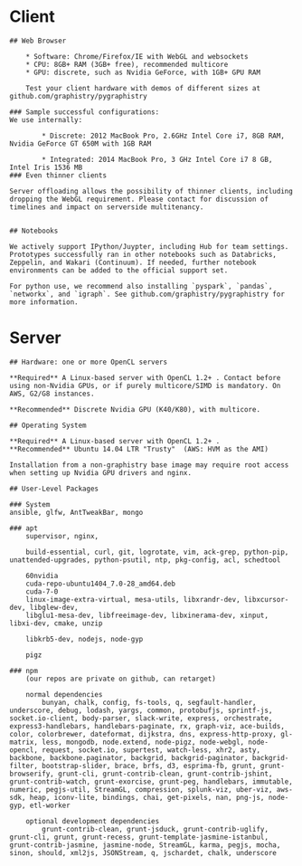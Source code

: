 # Client

    ## Web Browser

        * Software: Chrome/Firefox/IE with WebGL and websockets
        * CPU: 8GB+ RAM (3GB+ free), recommended multicore
        * GPU: discrete, such as Nvidia GeForce, with 1GB+ GPU RAM

        Test your client hardware with demos of different sizes at github.com/graphistry/pygraphistry

    ### Sample successful configurations:
    We use internally:

            * Discrete: 2012 MacBook Pro, 2.6GHz Intel Core i7, 8GB RAM, Nvidia GeForce GT 650M with 1GB RAM

            * Integrated: 2014 MacBook Pro, 3 GHz Intel Core i7 8 GB, Intel Iris 1536 MB
    ### Even thinner clients

    Server offloading allows the possibility of thinner clients, including dropping the WebGL requirement. Please contact for discussion of timelines and impact on serverside multitenancy.


    ## Notebooks

    We actively support IPython/Juypter, including Hub for team settings. Prototypes successfully ran in other notebooks such as Databricks, Zeppelin, and Wakari (Continuum). If needed, further notebook environments can be added to the official support set.

    For python use, we recommend also installing `pyspark`, `pandas`, `networkx`, and `igraph`. See github.com/graphistry/pygraphistry for more information.


# Server

    ## Hardware: one or more OpenCL servers

    **Required** A Linux-based server with OpenCL 1.2+ . Contact before using non-Nvidia GPUs, or if purely multicore/SIMD is mandatory. On AWS, G2/G8 instances.

    **Recommended** Discrete Nvidia GPU (K40/K80), with multicore.

    ## Operating System

    **Required** A Linux-based server with OpenCL 1.2+ .
    **Recommended** Ubuntu 14.04 LTR "Trusty"  (AWS: HVM as the AMI)

    Installation from a non-graphistry base image may require root access when setting up Nvidia GPU drivers and nginx.

    ## User-Level Packages

    ### System
    ansible, glfw, AntTweakBar, mongo

    ### apt
        supervisor, nginx,

        build-essential, curl, git, logrotate, vim, ack-grep, python-pip, unattended-upgrades, python-psutil, ntp, pkg-config, acl, schedtool

        60nvidia
        cuda-repo-ubuntu1404_7.0-28_amd64.deb
        cuda-7-0
        linux-image-extra-virtual, mesa-utils, libxrandr-dev, libxcursor-dev, libglew-dev,
        libglu1-mesa-dev, libfreeimage-dev, libxinerama-dev, xinput, libxi-dev, cmake, unzip

        libkrb5-dev, nodejs, node-gyp

        pigz

    ### npm
        (our repos are private on github, can retarget)

        normal dependencies
            bunyan, chalk, config, fs-tools, q, segfault-handler, underscore, debug, lodash, yargs, common, protobufjs, sprintf-js, socket.io-client, body-parser, slack-write, express, orchestrate, express3-handlebars, handlebars-paginate, rx, graph-viz, ace-builds, color, colorbrewer, dateformat, dijkstra, dns, express-http-proxy, gl-matrix, less, mongodb, node.extend, node-pigz, node-webgl, node-opencl, request, socket.io, supertest, watch-less, xhr2, asty, backbone, backbone.paginator, backgrid, backgrid-paginator, backgrid-filter, bootstrap-slider, brace, brfs, d3, esprima-fb, grunt, grunt-browserify, grunt-cli, grunt-contrib-clean, grunt-contrib-jshint, grunt-contrib-watch, grunt-exorcise, grunt-peg, handlebars, immutable, numeric, pegjs-util, StreamGL, compression, splunk-viz, uber-viz, aws-sdk, heap, iconv-lite, bindings, chai, get-pixels, nan, png-js, node-gyp, etl-worker

        optional development dependencies
            grunt-contrib-clean, grunt-jsduck, grunt-contrib-uglify, grunt-cli, grunt, grunt-recess, grunt-template-jasmine-istanbul, grunt-contrib-jasmine, jasmine-node, StreamGL, karma, pegjs, mocha, sinon, should, xml2js, JSONStream, q, jschardet, chalk, underscore



